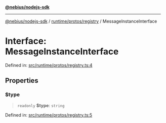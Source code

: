 [**@nebius/nodejs-sdk**](../../../../README.md)

---

[@nebius/nodejs-sdk](../../../../README.md) / [runtime/protos/registry](../README.md) / MessageInstanceInterface

# Interface: MessageInstanceInterface

Defined in: [src/runtime/protos/registry.ts:4](https://github.com/nebius/nodejs-sdk/blob/b305f8e478cb0251c26d73900b264b3bd9a5cc58/src/runtime/protos/registry.ts#L4)

## Properties

### $type

> `readonly` **$type**: `string`

Defined in: [src/runtime/protos/registry.ts:5](https://github.com/nebius/nodejs-sdk/blob/b305f8e478cb0251c26d73900b264b3bd9a5cc58/src/runtime/protos/registry.ts#L5)
